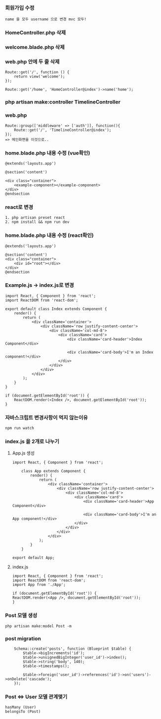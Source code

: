 ### 회원가입 수정

    name 을 모두 username 으로 변경 mvc 모두!

### HomeController.php 삭제

### welcome.blade.php 삭제

### web.php 안에 두 줄 삭제

    Route::get('/', function () {
        return view('welcome');
    });

    Route::get('/home', 'HomeController@index')->name('home');

### php artisan make:controller TimelineController

### web.php

    Route::group(['middleware' => ['auth']], function(){
        Route::get('/', 'TimelineController@index');
    });
    => 메인화면을 이것으로..

### home.blade.php 내용 수정 (vue확인)

    @extends('layouts.app')

    @section('content')

    <div class="container">
        <example-component></example-component>
    </div>
    @endsection

### react로 변경

    1. php artisan preset react
    2. npm install && npm run dev

### home.blade.php 내용 수정 (react확인)

    @extends('layouts.app')

    @section('content')
    <div class="container">
        <div id="root"></div>
    </div>
    @endsection

### Example.js -> index.js로 변경

    import React, { Component } from 'react';
    import ReactDOM from 'react-dom';

    export default class Index extends Component {
        render() {
            return (
                <div className='container'>
                    <div className='row justify-content-center'>
                        <div className='col-md-8'>
                            <div className='card'>
                                <div className='card-header'>Index Component</div>

                                <div className='card-body'>I'm an Index component!</div>
                            </div>
                        </div>
                    </div>
                </div>
            );
        }
    }

    if (document.getElementById('root')) {
        ReactDOM.render(<Index />, document.getElementById('root'));
    }

### 자바스크립트 변경사항이 먹지 않는이유

    npm run watch

### index.js 을 2개로 나누기

1.  App.js 생성

        import React, { Component } from 'react';

            class App extends Component {
                render() {
                    return (
                        <div className='container'>
                            <div className='row justify-content-center'>
                                <div className='col-md-8'>
                                    <div className='card'>
                                        <div className='card-header'>App Component</div>

                                        <div className='card-body'>I'm an App component!</div>
                                    </div>
                                </div>
                            </div>
                        </div>
                    );
                }
            }

        export default App;

2.  index.js

        import React, { Component } from 'react';
        import ReactDOM from 'react-dom';
        import App from './App';

        if (document.getElementById('root')) {
        ReactDOM.render(<App />, document.getElementById('root'));
        }

### Post 모델 생성

    php artisan make:model Post -m

### post migration

        Schema::create('posts', function (Blueprint $table) {
            $table->bigIncrements('id');
            $table->unsignedBigInteger('user_id')->index();
            $table->string('body', 140);
            $table->timestamps();

            $table->foreign('user_id')->references('id')->on('users')->onDelete('cascade');
        });

### Post <=> User 모델 관계맺기

    hasMany (User)
    belongsTo (Post)
